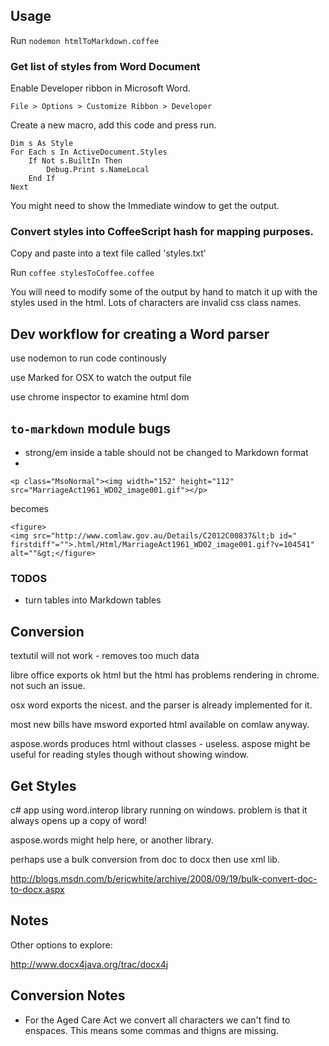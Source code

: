## Usage

Run `nodemon htmlToMarkdown.coffee`

### Get list of styles from Word Document

Enable Developer ribbon in Microsoft Word.

`File > Options > Customize Ribbon > Developer`

Create a new macro, add this code and press run.

```
Dim s As Style
For Each s In ActiveDocument.Styles
    If Not s.BuiltIn Then
        Debug.Print s.NameLocal
    End If
Next
```

You might need to show the Immediate window to get the output.

### Convert styles into CoffeeScript hash for mapping purposes.

Copy and paste into a text file called 'styles.txt'

Run `coffee stylesToCoffee.coffee`

You will need to modify some of the output by hand to match it up with the
styles used in the html. Lots of characters are invalid css class names.

## Dev workflow for creating a Word parser

use nodemon to run code continously

use Marked for OSX to watch the output file

use chrome inspector to examine html dom

## `to-markdown` module bugs

- strong/em inside a table should not be changed to Markdown format
-

    <p class="MsoNormal"><img width="152" height="112" src="MarriageAct1961_WD02_image001.gif"></p>

becomes

    <figure>
    <img src="http://www.comlaw.gov.au/Details/C2012C00837&lt;b id=" firstdiff"="">.html/Html/MarriageAct1961_WD02_image001.gif?v=104541" alt=""&gt;</figure>

### TODOS

- turn tables into Markdown tables

## Conversion

textutil will not work - removes too much data

libre office exports ok html but the html has problems rendering in chrome. not such an issue.

osx word exports the nicest. and the parser is already implemented for it.

most new bills have msword exported html available on comlaw anyway.

aspose.words produces html without classes - useless. aspose might be useful for reading styles though without showing window.

## Get Styles

c# app using word.interop library running on windows. problem is that it always opens up a copy of word!

aspose.words might help here, or another library.

perhaps use a bulk conversion from doc to docx then use xml lib.

http://blogs.msdn.com/b/ericwhite/archive/2008/09/19/bulk-convert-doc-to-docx.aspx

## Notes

Other options to explore:

http://www.docx4java.org/trac/docx4j

## Conversion Notes

- For the Aged Care Act we convert all characters we can't find to enspaces.
  This means some commas and thigns are missing.
